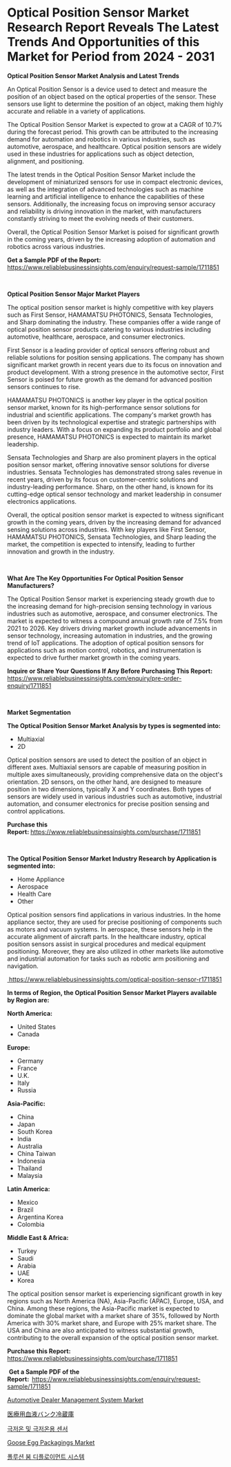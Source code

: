 <p><h1>Optical Position Sensor Market Research Report Reveals The Latest Trends And Opportunities of this Market for Period from 2024 - 2031</h1></p><p><strong>Optical Position Sensor Market Analysis and Latest Trends</strong></p>
<p><p>An Optical Position Sensor is a device used to detect and measure the position of an object based on the optical properties of the sensor. These sensors use light to determine the position of an object, making them highly accurate and reliable in a variety of applications.</p><p>The Optical Position Sensor Market is expected to grow at a CAGR of 10.7% during the forecast period. This growth can be attributed to the increasing demand for automation and robotics in various industries, such as automotive, aerospace, and healthcare. Optical position sensors are widely used in these industries for applications such as object detection, alignment, and positioning.</p><p>The latest trends in the Optical Position Sensor Market include the development of miniaturized sensors for use in compact electronic devices, as well as the integration of advanced technologies such as machine learning and artificial intelligence to enhance the capabilities of these sensors. Additionally, the increasing focus on improving sensor accuracy and reliability is driving innovation in the market, with manufacturers constantly striving to meet the evolving needs of their customers.</p><p>Overall, the Optical Position Sensor Market is poised for significant growth in the coming years, driven by the increasing adoption of automation and robotics across various industries.</p></p>
<p><strong>Get a Sample PDF of the Report:&nbsp;</strong> <a href="https://www.reliablebusinessinsights.com/enquiry/request-sample/1711851">https://www.reliablebusinessinsights.com/enquiry/request-sample/1711851</a></p>
<p>&nbsp;</p>
<p><strong>Optical Position Sensor Major Market Players</strong></p>
<p><p>The optical position sensor market is highly competitive with key players such as First Sensor, HAMAMATSU PHOTONICS, Sensata Technologies, and Sharp dominating the industry. These companies offer a wide range of optical position sensor products catering to various industries including automotive, healthcare, aerospace, and consumer electronics.</p><p>First Sensor is a leading provider of optical sensors offering robust and reliable solutions for position sensing applications. The company has shown significant market growth in recent years due to its focus on innovation and product development. With a strong presence in the automotive sector, First Sensor is poised for future growth as the demand for advanced position sensors continues to rise.</p><p>HAMAMATSU PHOTONICS is another key player in the optical position sensor market, known for its high-performance sensor solutions for industrial and scientific applications. The company's market growth has been driven by its technological expertise and strategic partnerships with industry leaders. With a focus on expanding its product portfolio and global presence, HAMAMATSU PHOTONICS is expected to maintain its market leadership.</p><p>Sensata Technologies and Sharp are also prominent players in the optical position sensor market, offering innovative sensor solutions for diverse industries. Sensata Technologies has demonstrated strong sales revenue in recent years, driven by its focus on customer-centric solutions and industry-leading performance. Sharp, on the other hand, is known for its cutting-edge optical sensor technology and market leadership in consumer electronics applications.</p><p>Overall, the optical position sensor market is expected to witness significant growth in the coming years, driven by the increasing demand for advanced sensing solutions across industries. With key players like First Sensor, HAMAMATSU PHOTONICS, Sensata Technologies, and Sharp leading the market, the competition is expected to intensify, leading to further innovation and growth in the industry.</p></p>
<p>&nbsp;</p>
<p><strong>What Are The Key Opportunities For Optical Position Sensor Manufacturers?</strong></p>
<p><p>The Optical Position Sensor market is experiencing steady growth due to the increasing demand for high-precision sensing technology in various industries such as automotive, aerospace, and consumer electronics. The market is expected to witness a compound annual growth rate of 7.5% from 2021 to 2026. Key drivers driving market growth include advancements in sensor technology, increasing automation in industries, and the growing trend of IoT applications. The adoption of optical position sensors for applications such as motion control, robotics, and instrumentation is expected to drive further market growth in the coming years.</p></p>
<p><strong>Inquire or Share Your Questions If Any Before Purchasing This Report:</strong> <a href="https://www.reliablebusinessinsights.com/enquiry/pre-order-enquiry/1711851">https://www.reliablebusinessinsights.com/enquiry/pre-order-enquiry/1711851</a></p>
<p>&nbsp;</p>
<p><strong>Market Segmentation</strong></p>
<p><strong>The Optical Position Sensor Market Analysis by types is segmented into:</strong></p>
<p><ul><li>Multiaxial</li><li>2D</li></ul></p>
<p><p>Optical position sensors are used to detect the position of an object in different axes. Multiaxial sensors are capable of measuring position in multiple axes simultaneously, providing comprehensive data on the object's orientation. 2D sensors, on the other hand, are designed to measure position in two dimensions, typically X and Y coordinates. Both types of sensors are widely used in various industries such as automotive, industrial automation, and consumer electronics for precise position sensing and control applications.</p></p>
<p><strong>Purchase this Report:&nbsp;</strong><a href="https://www.reliablebusinessinsights.com/purchase/1711851">https://www.reliablebusinessinsights.com/purchase/1711851</a></p>
<p>&nbsp;</p>
<p><strong>The Optical Position Sensor Market Industry Research by Application is segmented into:</strong></p>
<p><ul><li>Home Appliance</li><li>Aerospace</li><li>Health Care</li><li>Other</li></ul></p>
<p><p>Optical position sensors find applications in various industries. In the home appliance sector, they are used for precise positioning of components such as motors and vacuum systems. In aerospace, these sensors help in the accurate alignment of aircraft parts. In the healthcare industry, optical position sensors assist in surgical procedures and medical equipment positioning. Moreover, they are also utilized in other markets like automotive and industrial automation for tasks such as robotic arm positioning and navigation.</p></p>
<p><a href="https://www.reliablebusinessinsights.com/optical-position-sensor-r1711851">&nbsp;https://www.reliablebusinessinsights.com/optical-position-sensor-r1711851</a></p>
<p><strong>In terms of Region, the Optical Position Sensor Market Players available by Region are:</strong></p>
<p>
    <p> <strong> North America: </strong>
        <ul>
            <li>United States</li>
            <li>Canada</li>
        </ul>
        </p> 
    <p> <strong> Europe: </strong>
        <ul>
            <li>Germany</li>
            <li>France</li>
            <li>U.K.</li>
            <li>Italy</li>
            <li>Russia</li>
        </ul>
        </p> 
    <p> <strong> Asia-Pacific: </strong>
        <ul>
            <li>China</li>
            <li>Japan</li>
            <li>South Korea</li>
            <li>India</li>
            <li>Australia</li>
            <li>China Taiwan</li>
            <li>Indonesia</li>
            <li>Thailand</li>
            <li>Malaysia</li>
        </ul>
        </p> 
    <p> <strong> Latin America: </strong>
        <ul>
            <li>Mexico</li>
            <li>Brazil</li>
            <li>Argentina Korea</li>
            <li>Colombia</li>
        </ul>
        </p> 
    <p> <strong> Middle East & Africa: </strong>
        <ul>
            <li>Turkey</li>
            <li>Saudi</li>
            <li>Arabia</li>
            <li>UAE</li>
            <li>Korea</li>
        </ul>
    </p>
    </p>
<p><p>The optical position sensor market is experiencing significant growth in key regions such as North America (NA), Asia-Pacific (APAC), Europe, USA, and China. Among these regions, the Asia-Pacific market is expected to dominate the global market with a market share of 35%, followed by North America with 30% market share, and Europe with 25% market share. The USA and China are also anticipated to witness substantial growth, contributing to the overall expansion of the optical position sensor market.</p></p>
<p><strong>Purchase this Report: </strong><a href="https://www.reliablebusinessinsights.com/purchase/1711851">https://www.reliablebusinessinsights.com/purchase/1711851</a></p>
<p>&nbsp;<strong>Get a Sample PDF of the Report:&nbsp;&nbsp;</strong><a href="https://www.reliablebusinessinsights.com/enquiry/request-sample/1711851">https://www.reliablebusinessinsights.com/enquiry/request-sample/1711851</a></p>
<p><strong></strong></p>
<p><p><a href="https://github.com/AKSHATREPORTPRIME/Market-Research-Report-List-4/blob/main/automotive-dealer-management-system-market.md">Automotive Dealer Management System Market</a></p><p><a href="https://github.com/Alenaieme/Market-Research-Report-List-1/blob/main/9050263127031.md">医療用血液バンク冷蔵庫</a></p><p><a href="https://github.com/chupp85/Market-Research-Report-List-1/blob/main/3372837110461.md">극저온 및 극저온용 센서</a></p><p><a href="https://github.com/indrystar/Market-Research-Report-List-3/blob/main/goose-egg-packagings-market.md">Goose Egg Packagings Market</a></p><p><a href="https://github.com/vsn7qpua81q/Market-Research-Report-List-2/blob/main/2274894107271.md">폴루션 붐 디플로이먼트 시스템</a></p></p>